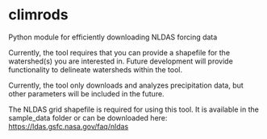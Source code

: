 # climrods
 Python module for efficiently downloading NLDAS forcing data
 
 Currently, the tool requires that you can provide a shapefile for the watershed(s) you are interested in. Future development will provide functionality to delineate watersheds within the tool.
 
 Currently, the tool only downloads and analyzes precipitation data, but other parameters will be included in the future.

The NLDAS grid shapefile is required for using this tool. It is available in the sample_data folder or can be downloaded here: https://ldas.gsfc.nasa.gov/faq/nldas


